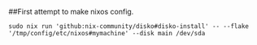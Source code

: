 ##First attempt to make nixos config.

`sudo nix run 'github:nix-community/disko#disko-install' -- --flake '/tmp/config/etc/nixos#mymachine' --disk main /dev/sda`
